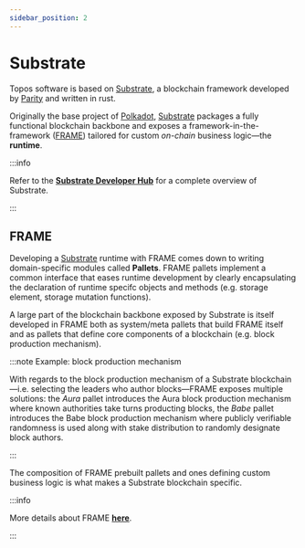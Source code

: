 ```yaml
---
sidebar_position: 2
---
```


# Substrate

Topos software is based on [Substrate](https://substrate.io/), a blockchain framework developed by [Parity](https://www.parity.io/) and written in rust.

Originally the base project of [Polkadot](https://polkadot.network/), [Substrate](https://substrate.io/) packages a fully functional blockchain backbone and exposes a framework-in-the-framework ([FRAME](#frame)) tailored for custom _on-chain_ business logic—the **runtime**.

:::info

Refer to the [**Substrate Developer Hub**](https://docs.substrate.io/) for a complete overview of Substrate.

:::

## FRAME

Developing a [Substrate](https://substrate.io/) runtime with FRAME comes down to writing domain-specific modules called **Pallets**. FRAME pallets implement a common interface that eases runtime development by clearly encapsulating the declaration of runtime specifc objects and methods (e.g. storage element, storage mutation functions).

A large part of the blockchain backbone exposed by Substrate is itself developed in FRAME both as system/meta pallets that build FRAME itself and as pallets that define core components of a blockchain (e.g. block production mechanism).

:::note Example: block production mechanism

With regards to the block production mechanism of a Substrate blockchain—i.e. selecting the leaders who author blocks—FRAME exposes multiple solutions: the _Aura_ pallet introduces the Aura block production mechanism where known authorities take turns producting blocks, the _Babe_ pallet introduces the Babe block production mechanism where publicly verifiable randomness is used along with stake distribution to randomly designate block authors.

:::

The composition of FRAME prebuilt pallets and ones defining custom business logic is what makes a Substrate blockchain specific.

:::info

More details about FRAME [**here**](https://docs.substrate.io/v3/runtime/frame/).

:::
